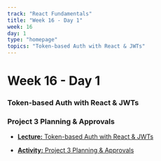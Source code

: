 ```yaml
---
track: "React Fundamentals"
title: "Week 16 - Day 1"
week: 16
day: 1
type: "homepage"
topics: "Token-based Auth with React & JWTs"
---
```



# Week 16 - Day 1


### Token-based Auth with React & JWTs
### Project 3 Planning & Approvals

- [**Lecture:** Token-based Auth with React & JWTs](/react-fundamentals/week-16/day-1/lecture-materials/token-based-auth-with-react-and-jwts)

- [**Activity:** Project 3 Planning & Approvals](/unit-projects/unit-three-project-requirements)